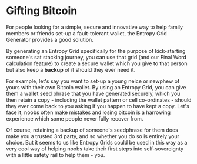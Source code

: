 # Gifting Bitcoin

For people looking for a simple, secure and innovative way to help family members or friends set-up a fault-tolerant wallet, the Entropy Grid Generator provides a good solution.

By generating an Entropy Grid specifically for the purpose of kick-starting someone's sat stacking journey, you can use that grid (and our Final Word calculation feature) to create a secure wallet which you give to that person but also keep a **backup** of it should they ever need it.

For example, let's say you want to set-up a young neice or newphew of yours with their own Bitcoin wallet. By using an Entropy Grid, you can give them a wallet seed phrase that you have generated securely, which you then retain a copy - including the wallet pattern or cell co-ordinates - should they ever come back to you asking if you happen to have kept a copy. Let's face it, noobs often make mistakes and losing bitcoin is a harrowing experience which some people never fully recover from.

Of course, retaining a backup of someone's seedphrase for them does make you a trusted 3rd party, and so whether you do so is entirely your choice. But it seems to us like Entropy Grids could be used in this way as a very cool way of helping noobs take their first steps into self-sovereignty with a little safety rail to help them - you. 
